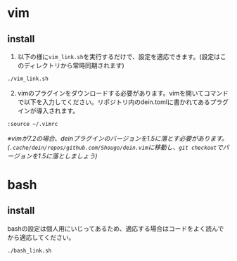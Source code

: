 # vim
## install

1. 以下の様に`vim_link.sh`を実行するだけで、設定を適応できます。(設定はこのディレクトリから常時同期されます)

```bash
./vim_link.sh
```

2. vimのプラグインをダウンロードする必要があります。vimを開いてコマンドで以下を入力してください。リポジトリ内のdein.tomlに書かれてあるプラグインが導入されます。

```bash
:source ~/.vimrc
```

*※vimが7.2の場合、deinプラグインのバージョンを1.5に落とす必要があります。(`.cache/dein/repos/github.com/Shougo/dein.vim`に移動し、`git checkout`でバージョンを1.5に落としましょう)*


# bash
## install
bashの設定は個人用にいじってあるため、適応する場合はコードをよく読んでから適応してください。

```bash
./bash_link.sh
```
